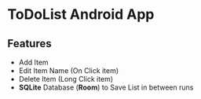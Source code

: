 # ToDoList Android App
## Features
- Add Item
- Edit Item Name (On Click item)
- Delete Item (Long Click item)
- **SQLite** Database (**Room**) to Save List in between runs
